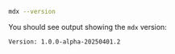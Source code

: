 ```bash
mdx --version
```

You should see output showing the `mdx` version:

```
Version: 1.0.0-alpha-20250401.2
```
